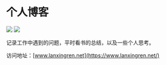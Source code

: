 # 个人博客

[![](https://api.travis-ci.org/lxr17/vuepress-blog.svg?branch=master)](https://travis-ci.org/lxr17/vuepress-blog)
[![](https://img.shields.io/badge/blog-@lanxingren-blue.svg?style=social)](https://lxr17.github.io/vuepress-blog)

记录工作中遇到的问题，平时看书的总结，以及一些个人思考。

访问地址：[www.lanxingren.net](https://www.lanxingren.net/)